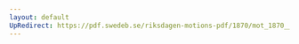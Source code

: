 ```yaml
---
layout: default
UpRedirect: https://pdf.swedeb.se/riksdagen-motions-pdf/1870/mot_1870__ak__00129/mot_1870__ak__00129_001.pdf
---
```

